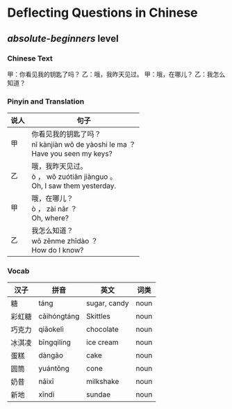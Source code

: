 # Deflecting Questions in Chinese
## *absolute-beginners* level

### Chinese Text
甲：你看见我的钥匙了吗？
乙：哦，我昨天见过。
甲：哦，在哪儿？
乙：我怎么知道？

### Pinyin and Translation
|说人|句子|
|----|----|
|甲|你看见我的钥匙了吗？<br />nǐ kànjiàn wǒ de yàoshi le ma ？<br />Have you seen my keys?|
|乙|哦，我昨天见过。<br />ò ， wǒ zuótiān jiànguo 。<br />Oh, I saw them yesterday.|
|甲|哦，在哪儿？<br />ò ， zài nǎr ？<br />Oh, where?|
|乙|我怎么知道？<br />wǒ zěnme zhīdào ？<br />How do I know?|
### Vocab
|汉子|拼音|英文|词类|
|----|----|----|----|
|糖|táng|sugar, candy|noun|
|彩虹糖|cǎihóngtáng|Skittles|noun|
|巧克力|qiǎokelì|chocolate|noun|
|冰淇凌|bīngqilíng|ice cream|noun|
|蛋糕|dàngāo|cake|noun|
|圆筒|yuántǒng|cone|noun|
|奶昔|nǎixī|milkshake|noun|
|新地|xīndì|sundae|noun|